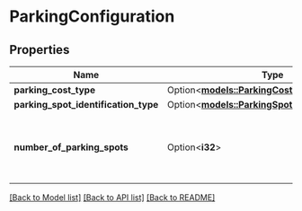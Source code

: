 # ParkingConfiguration

## Properties

Name | Type | Description | Notes
------------ | ------------- | ------------- | -------------
**parking_cost_type** | Option<[**models::ParkingCostType**](ParkingCostType.md)> |  | [optional]
**parking_spot_identification_type** | Option<[**models::ParkingSpotIdentificationType**](ParkingSpotIdentificationType.md)> |  | [optional]
**number_of_parking_spots** | Option<**i32**> | An unsigned integer that can be only positive or zero. | [optional]

[[Back to Model list]](../README.md#documentation-for-models) [[Back to API list]](../README.md#documentation-for-api-endpoints) [[Back to README]](../README.md)


